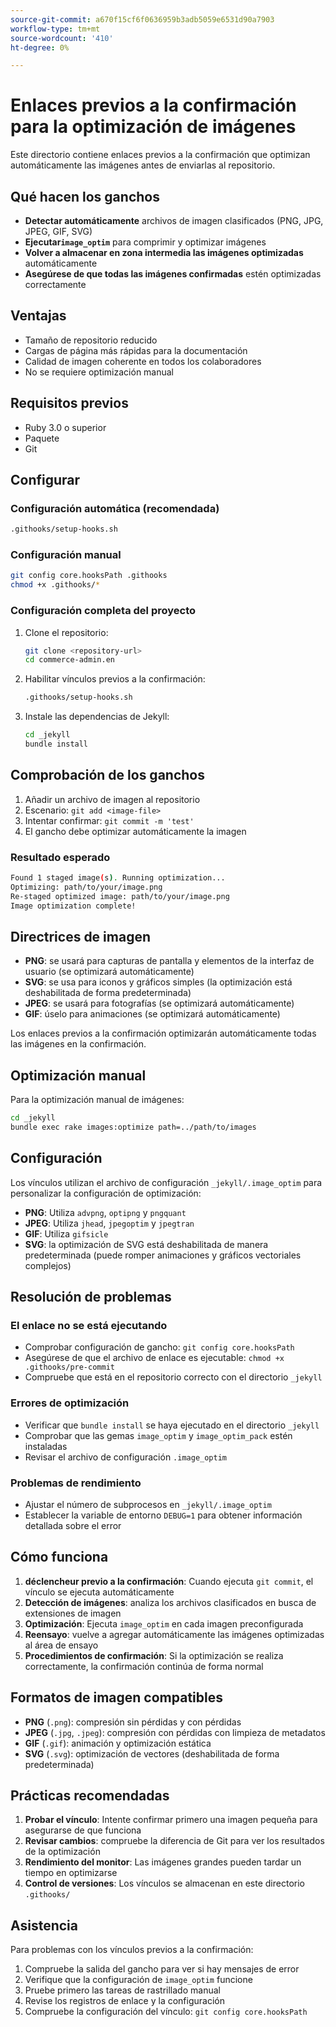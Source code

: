 ```yaml
---
source-git-commit: a670f15cf6f0636959b3adb5059e6531d90a7903
workflow-type: tm+mt
source-wordcount: '410'
ht-degree: 0%

---
```

# Enlaces previos a la confirmación para la optimización de imágenes

Este directorio contiene enlaces previos a la confirmación que optimizan automáticamente las imágenes antes de enviarlas al repositorio.

## Qué hacen los ganchos

- **Detectar automáticamente** archivos de imagen clasificados (PNG, JPG, JPEG, GIF, SVG)
- **Ejecutar`image_optim`** para comprimir y optimizar imágenes
- **Volver a almacenar en zona intermedia las imágenes optimizadas** automáticamente
- **Asegúrese de que todas las imágenes confirmadas** estén optimizadas correctamente

## Ventajas

- Tamaño de repositorio reducido
- Cargas de página más rápidas para la documentación
- Calidad de imagen coherente en todos los colaboradores
- No se requiere optimización manual

## Requisitos previos

- Ruby 3.0 o superior
- Paquete
- Git

## Configurar

### Configuración automática (recomendada)

```bash
.githooks/setup-hooks.sh
```

### Configuración manual

```bash
git config core.hooksPath .githooks
chmod +x .githooks/*
```

### Configuración completa del proyecto

1. Clone el repositorio:

   ```bash
   git clone <repository-url>
   cd commerce-admin.en
   ```

2. Habilitar vínculos previos a la confirmación:

   ```bash
   .githooks/setup-hooks.sh
   ```

3. Instale las dependencias de Jekyll:

   ```bash
   cd _jekyll
   bundle install
   ```

## Comprobación de los ganchos

1. Añadir un archivo de imagen al repositorio
2. Escenario: `git add <image-file>`
3. Intentar confirmar: `git commit -m 'test'`
4. El gancho debe optimizar automáticamente la imagen

### Resultado esperado

```bash
Found 1 staged image(s). Running optimization...
Optimizing: path/to/your/image.png
Re-staged optimized image: path/to/your/image.png
Image optimization complete!
```

## Directrices de imagen

- **PNG**: se usará para capturas de pantalla y elementos de la interfaz de usuario (se optimizará automáticamente)
- **SVG**: se usa para iconos y gráficos simples (la optimización está deshabilitada de forma predeterminada)
- **JPEG**: se usará para fotografías (se optimizará automáticamente)
- **GIF**: úselo para animaciones (se optimizará automáticamente)

Los enlaces previos a la confirmación optimizarán automáticamente todas las imágenes en la confirmación.

## Optimización manual

Para la optimización manual de imágenes:

```bash
cd _jekyll
bundle exec rake images:optimize path=../path/to/images
```

## Configuración

Los vínculos utilizan el archivo de configuración `_jekyll/.image_optim` para personalizar la configuración de optimización:

- **PNG**: Utiliza `advpng`, `optipng` y `pngquant`
- **JPEG**: Utiliza `jhead`, `jpegoptim` y `jpegtran`
- **GIF**: Utiliza `gifsicle`
- **SVG**: la optimización de SVG está deshabilitada de manera predeterminada (puede romper animaciones y gráficos vectoriales complejos)

## Resolución de problemas

### El enlace no se está ejecutando

- Comprobar configuración de gancho: `git config core.hooksPath`
- Asegúrese de que el archivo de enlace es ejecutable: `chmod +x .githooks/pre-commit`
- Compruebe que está en el repositorio correcto con el directorio `_jekyll`

### Errores de optimización

- Verificar que `bundle install` se haya ejecutado en el directorio `_jekyll`
- Comprobar que las gemas `image_optim` y `image_optim_pack` estén instaladas
- Revisar el archivo de configuración `.image_optim`

### Problemas de rendimiento

- Ajustar el número de subprocesos en `_jekyll/.image_optim`
- Establecer la variable de entorno `DEBUG=1` para obtener información detallada sobre el error

## Cómo funciona

1. **déclencheur previo a la confirmación**: Cuando ejecuta `git commit`, el vínculo se ejecuta automáticamente
2. **Detección de imágenes**: analiza los archivos clasificados en busca de extensiones de imagen
3. **Optimización**: Ejecuta `image_optim` en cada imagen preconfigurada
4. **Reensayo**: vuelve a agregar automáticamente las imágenes optimizadas al área de ensayo
5. **Procedimientos de confirmación**: Si la optimización se realiza correctamente, la confirmación continúa de forma normal

## Formatos de imagen compatibles

- **PNG** (`.png`): compresión sin pérdidas y con pérdidas
- **JPEG** (`.jpg`, `.jpeg`): compresión con pérdidas con limpieza de metadatos
- **GIF** (`.gif`): animación y optimización estática
- **SVG** (`.svg`): optimización de vectores (deshabilitada de forma predeterminada)

## Prácticas recomendadas

1. **Probar el vínculo**: Intente confirmar primero una imagen pequeña para asegurarse de que funciona
2. **Revisar cambios**: compruebe la diferencia de Git para ver los resultados de la optimización
3. **Rendimiento del monitor**: Las imágenes grandes pueden tardar un tiempo en optimizarse
4. **Control de versiones**: Los vínculos se almacenan en este directorio `.githooks/`

## Asistencia

Para problemas con los vínculos previos a la confirmación:

1. Compruebe la salida del gancho para ver si hay mensajes de error
2. Verifique que la configuración de `image_optim` funcione
3. Pruebe primero las tareas de rastrillado manual
4. Revise los registros de enlace y la configuración
5. Compruebe la configuración del vínculo: `git config core.hooksPath`
